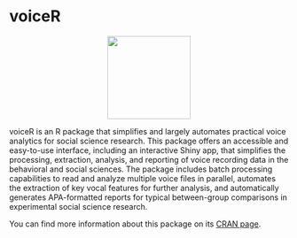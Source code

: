 # voiceR

<p align="center"><img src="https://github.com/francesc-busquet/voiceR/assets/26624411/721ab893-7136-43ec-9392-019e6ddef1b4 )https://github.com/francesc-busquet/voiceR/assets/26624411/721ab893-7136-43ec-9392-019e6ddef1b4 " width="150"></p>

voiceR is an R package that simplifies and largely automates practical voice analytics for social science research. This package offers an accessible and easy-to-use interface, including an interactive Shiny app, that simplifies the processing, extraction, analysis, and reporting of voice recording data in the behavioral and social sciences. The package includes batch processing capabilities to read and analyze multiple voice files in parallel, automates the extraction of key vocal features for further analysis, and automatically generates APA-formatted reports for typical between-group comparisons in experimental social science research.

You can find more information about this package on its [CRAN page](https://cran.r-project.org/web/packages/voiceR/index.html).

